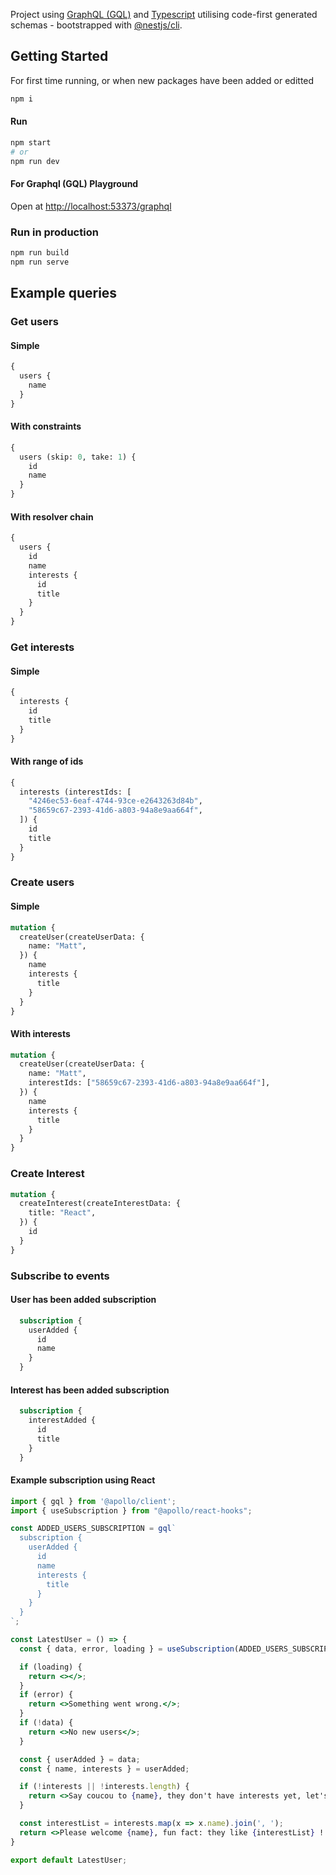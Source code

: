 Project using [GraphQL (GQL)](https://graphql.org/) and [Typescript](https://www.typescriptlang.org/) utilising code-first generated schemas - bootstrapped with [@nestjs/cli](https://www.npmjs.com/package/@nestjs/cli).

## Getting Started

For first time running, or when new packages have been added or editted

```bash
npm i
```

#### Run

```bash
npm start
# or
npm run dev
```

#### For Graphql (GQL) Playground

Open at [http://localhost:53373/graphql](http://localhost:53373/graphql)

### Run in production

```bash
npm run build
npm run serve
```

## Example queries

### Get users

#### Simple

```graphql
{
  users {
    name
  }
}
```

#### With constraints

```graphql
{
  users (skip: 0, take: 1) {
    id
    name
  }
}
```

#### With resolver chain

```graphql
{
  users {
    id
    name
    interests {
      id
      title
    }
  }
}
```

### Get interests

#### Simple

```graphql
{
  interests {
    id
    title
  }
}
```

#### With range of ids

```graphql
{
  interests (interestIds: [
    "4246ec53-6eaf-4744-93ce-e2643263d84b",
    "58659c67-2393-41d6-a803-94a8e9aa664f",
  ]) {
    id
    title
  }
}
```


### Create users


#### Simple

```graphql
mutation {
  createUser(createUserData: {
    name: "Matt",
  }) {
    name
    interests {
      title
    }
  }
}
```


#### With interests

```graphql
mutation {
  createUser(createUserData: {
    name: "Matt",
    interestIds: ["58659c67-2393-41d6-a803-94a8e9aa664f"],
  }) {
    name
    interests {
      title
    }
  }
}
```

### Create Interest

```graphql
mutation {
  createInterest(createInterestData: {
    title: "React",
  }) {
    id
  }
}
```

### Subscribe to events

#### User has been added subscription

```graphql
  subscription {
    userAdded {
      id
      name
    }
  }
```

#### Interest has been added subscription

```graphql
  subscription {
    interestAdded {
      id
      title
    }
  }
```

#### Example subscription using React

```jsx
import { gql } from '@apollo/client';
import { useSubscription } from "@apollo/react-hooks";

const ADDED_USERS_SUBSCRIPTION = gql`
  subscription {
    userAdded {
      id
      name
      interests {
        title
      }
    }
  }
`;

const LatestUser = () => {
  const { data, error, loading } = useSubscription(ADDED_USERS_SUBSCRIPTION);

  if (loading) {
    return <></>;
  }
  if (error) {
    return <>Something went wrong.</>;
  }
  if (!data) {
    return <>No new users</>;
  }

  const { userAdded } = data;
  const { name, interests } = userAdded;

  if (!interests || !interests.length) {
    return <>Say coucou to {name}, they don't have interests yet, let's help them !</>;
  }

  const interestList = interests.map(x => x.name).join(', ');
  return <>Please welcome {name}, fun fact: they like {interestList} !!</>;
}

export default LatestUser;
```
